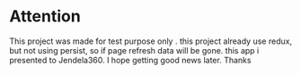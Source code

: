 # Attention

This project was made for test purpose only .
this project already use redux, but not using persist, so if page refresh data will be gone.
this app i presented to Jendela360. I hope getting good news later. Thanks

